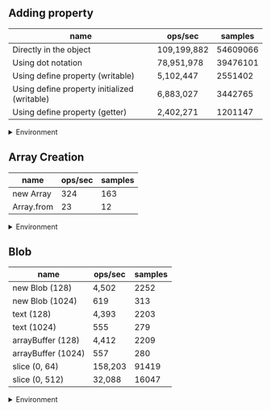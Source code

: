 ## Adding property

|name|ops/sec|samples|
|-|-|-|
|Directly in the object|109,199,882|54609066|
|Using dot notation|78,951,978|39476101|
|Using define property (writable)|5,102,447|2551402|
|Using define property initialized (writable)|6,883,027|3442765|
|Using define property (getter)|2,402,271|1201147|


<details>
<summary>Environment</summary>

* __Machine:__ linux x64 | 4 vCPUs | 7.6GB Mem
* __Run:__ Tue Aug 05 2025 14:15:15 GMT+0000 (Coordinated Universal Time)
* __Node:__ `v24.5.0`
</details>

<!--
{"environment":{"platform":"linux","arch":"x64","cpus":4,"totalMemory":7.59783935546875},"benchmarks":[{"name":"Directly in the object","samples":54609066,"opsSec":109199882.73399726},{"name":"Using dot notation","samples":39476101,"opsSec":78951978.88170768},{"name":"Using define property (writable)","samples":2551402,"opsSec":5102447.543014646},{"name":"Using define property initialized (writable)","samples":3442765,"opsSec":6883027.689049702},{"name":"Using define property (getter)","samples":1201147,"opsSec":2402271.389821679}]}-->

## Array Creation

|name|ops/sec|samples|
|-|-|-|
|new Array|324|163|
|Array.from|23|12|


<details>
<summary>Environment</summary>

* __Machine:__ linux x64 | 4 vCPUs | 7.6GB Mem
* __Run:__ Tue Aug 05 2025 14:17:19 GMT+0000 (Coordinated Universal Time)
* __Node:__ `v24.5.0`
</details>

<!--
{"environment":{"platform":"linux","arch":"x64","cpus":4,"totalMemory":7.59783935546875},"benchmarks":[{"name":"new Array","samples":163,"opsSec":324.01914653388604},{"name":"Array.from","samples":12,"opsSec":23.978157672743798}]}-->

## Blob

|name|ops/sec|samples|
|-|-|-|
|new Blob (128)|4,502|2252|
|new Blob (1024)|619|313|
|text (128)|4,393|2203|
|text (1024)|555|279|
|arrayBuffer (128)|4,412|2209|
|arrayBuffer (1024)|557|280|
|slice (0, 64)|158,203|91419|
|slice (0, 512)|32,088|16047|


<details>
<summary>Environment</summary>

* __Machine:__ linux x64 | 4 vCPUs | 7.6GB Mem
* __Run:__ Tue Aug 05 2025 14:18:04 GMT+0000 (Coordinated Universal Time)
* __Node:__ `v24.5.0`
</details>

<!--
{"environment":{"platform":"linux","arch":"x64","cpus":4,"totalMemory":7.59783935546875},"benchmarks":[{"name":"new Blob (128)","samples":2252,"opsSec":4502.214196738863},{"name":"new Blob (1024)","samples":313,"opsSec":619.8497319484588},{"name":"text (128)","samples":2203,"opsSec":4393.633485870794},{"name":"text (1024)","samples":279,"opsSec":555.9786019100627},{"name":"arrayBuffer (128)","samples":2209,"opsSec":4412.64110331321},{"name":"arrayBuffer (1024)","samples":280,"opsSec":557.5662134421332},{"name":"slice (0, 64)","samples":91419,"opsSec":158203.3495971455},{"name":"slice (0, 512)","samples":16047,"opsSec":32088.663013567584}]}-->
